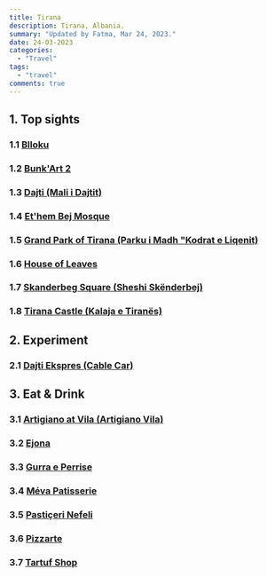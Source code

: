 ```yaml
---
title: Tirana
description: Tirana, Albania.
summary: "Updated by Fatma, Mar 24, 2023."
date: 24-03-2023
categories:
  - "Travel"
tags:
  - "travel"
comments: true
---
```

## 1. Top sights

### 1.1 [Blloku](https://goo.gl/maps/ndroGV2MWv1sTKSp9)

### 1.2 [Bunk'Art 2](https://g.page/Bunkart2?share)

### 1.3 [Dajti (Mali i Dajtit)](https://goo.gl/maps/c1bgo2fi76GaPnTP9)

### 1.4 [Et'hem Bej Mosque](https://goo.gl/maps/tn5KHsVDSXD1FGg1A)

### 1.5 [Grand Park of Tirana (Parku i Madh "Kodrat e Liqenit)](https://goo.gl/maps/5KkF1eff1Xx7XufB7)

### 1.6 [House of Leaves](https://goo.gl/maps/PEqKbVRdm7f89NPh8)

### 1.7 [Skanderbeg Square (Sheshi Skënderbej)](https://g.page/taxipayless?share)

### 1.8 [Tirana Castle (Kalaja e Tiranës)](https://goo.gl/maps/zQezDGSJw7c94ZeWA)

## 2. Experiment

### 2.1 [Dajti Ekspres (Cable Car)](https://g.page/DajtiEkspres?share)

## 3. Eat & Drink

### 3.1 [Artigiano at Vila (Artigiano Vila)](https://goo.gl/maps/Pe6VaZv9iVqpJGsy5)

### 3.2 [Ejona](https://g.page/ejonarestaurant?share)

### 3.3 [Gurra e Perrise](https://g.page/gurraperrise-malidajtit?share)

### 3.4 [Méva Patisserie](https://g.page/meva-patisserie?share)

### 3.5 [Pastiçeri Nefeli](https://goo.gl/maps/39coYdpJoQbnZFgZA)

### 3.6 [Pizzarte](https://goo.gl/maps/QvqzZBNrZuivjeTo9)

### 3.7 [Tartuf Shop](https://g.page/tartufshop?share)
